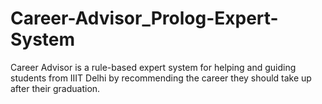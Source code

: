 # Career-Advisor_Prolog-Expert-System
Career Advisor is a rule-based expert system for helping and guiding students from IIIT Delhi by recommending the career they should take up after their graduation.
